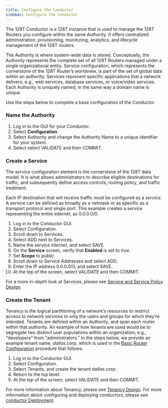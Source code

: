 ```yaml
---
title: Configure the Conductor
sidebar: Configure the Conductor
---
```

 
The 128T Conductor is a 128T instance that is used to manage the 128T Routers you configure within the same Authority. It offers centralized administration, provisioning, monitoring, analytics, and lifecycle management of the 128T routers. 

The Authority is where system-wide data is stored. Conceptually, the Authority represents the complete set of all 128T Routers managed under a single organizational entity. Service configuration, which represents the cornerstone of the 128T Router’s worldview, is part of the set of global data within an authority. Services represent specific applications that a network delivers; e.g., web services, database services, or voice/video services. Each Authority is uniquely named, in the same way a domain name is unique.

Use the steps below to complete a base configuration of the Conductor.

### Name the Authority
1. Log in to the GUI for your Conductor.
2. Select **Configuration**.
3. Select Authority and change the Authority Name to a unique identifier for your system.
4. Select select VALIDATE and then COMMIT.

### Create a Service
The *service* configuration element is the cornerstone of the 128T data model. It is what allows administrators to describe eligible destinations for traffic, and subsequently define access controls, routing policy, and traffic treatment. 

Each IP destination that will receive traffic must be configured as a *service*. A service can be defined as broadly as a netmask or as specific as a transport protocol and single port. This example creates a service representing the entire internet, as 0.0.0.0/0.

1.	Log in to the Conductor GUI.
2.	Select Configuration.
3.	Scroll down to Services.
4.	Select ADD next to Services.
5.	Name the service *internet*, and select SAVE.
6.	On the **Service** screen, verify that **Enabled** is set to *true*.
7.  Set **Scope** to *public*.
8.  Scroll down to Service Addresses and select ADD.
9.  Enter the IP address 0.0.0.0/0, and select SAVE.
10. At the top of the screen, select VALIDATE and then COMMIT. 

For a more in-depth look at Services, please see [Service and Service Policy Design](bcp_service_and_service_policy_design.md).

### Create the Tenant

Tenancy is the logical partitioning of a network’s resources to restrict access to network services to only the users and groups for which they’re intended. Tenants are defined within an *Authority*, and span each router within that authority. An example of how tenants are used would be to segregate two distinct user populations within an organization; e.g., "developers" from "administrators."
In the steps below, we provide an example tenant name, _dallas.corp_, which is used in the [Basic Router Configuration](intro_basic_router_config.md) procedure that follows.

1.	Log in to the Conductor GUI.
2.	Select Configuration.
3.	Select Tenants, and create the tenant _dallas.corp_. 
4.	Return to the top level. 
5.	At the top of the screen, select VALIDATE and then COMMIT.

For more information about Tenancy, please see [Tenancy Design](bcp_tenants.mdx).
For more information about configuring and deploying conductors, please see [conductor Deployment](bcp_conductor_deployment.md).